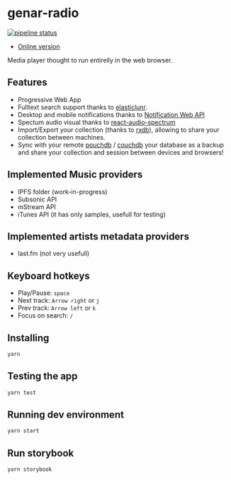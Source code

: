 # genar-radio

[![pipeline status](https://gitlab.com/gtrias/genar-radio/badges/master/pipeline.svg)](https://gitlab.com/gtrias/genar-radio/commits/master)

* [Online version](http://genar-radio.surge.sh/)

Media player thought to run entirelly in the web browser.

## Features

* Progressive Web App
* Fulltext search support thanks to [elasticlunr](https://elasticlunr.com/).
* Desktop and mobile notifications thanks to [Notification Web API](https://developer.mozilla.org/en-US/docs/Web/API/notification)
* Spectum audio visual thanks to [react-audio-spectrum](https://github.com/hu-ke/react-audio-spectrum)
* Import/Export your collection (thanks to [rxdb][rxdb]), allowing to share your collection between machines.
* Sync with your remote [pouchdb](https://pouchdb.com/) / [couchdb](https://couchdb.apache.org/) your database as a backup and share your collection and session between devices and browsers!

## Implemented Music providers

* IPFS folder (work-in-progress)
* Subsonic API
* mStream API
* iTunes API (it has only samples, usefull for testing)

## Implemented artists metadata providers

* last.fm (not very usefull)

## Keyboard hotkeys

* Play/Pause: `space`
* Next track: `Arrow right` or `j`
* Prev track: `Arrow left` or `k`
* Focus on search: `/`

## Installing

```bash
yarn
```

## Testing the app

```bash
yarn test
```

## Running dev environment

```bash
yarn start
```

## Run storybook

```bash
yarn storybook
```

[rxdb]: https://rxdb.info
